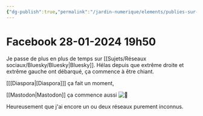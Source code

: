 ```yaml
---
{"dg-publish":true,"permalink":"/jardin-numerique/elements/publies-sur-les-reseaux/facebook-28-01-2024-19h50/","tags":["Internet/réseaux_sociaux/Facebook","semence"],"noteIcon":""}
---
```



# Facebook 28-01-2024 19h50

Je passe de plus en plus de temps sur [[Sujets/Réseaux sociaux/Bluesky/Bluesky\|Bluesky]]. Hélas depuis que extrême droite et extrême gauche ont débarqué, ça commence à être chiant.

[[[Diaspora\|[Diaspora]]] ça fait un moment,

[[Mastodon\|Mastodon]] ça commence aussi ![🙁](chatgpt.md_Attachments/f6912fbbb56ca3c73eb16c21eb308ae0_MD5.png)

Heureusement que j'ai encore un ou deux réseaux purement inconnus.
